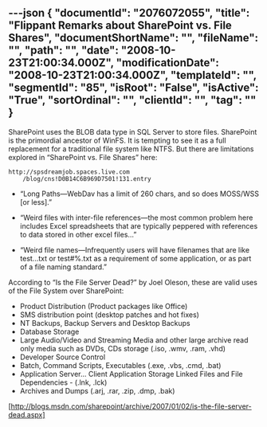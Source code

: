 ---json
{
  "documentId": "2076072055",
  "title": "Flippant Remarks about SharePoint vs. File Shares",
  "documentShortName": "",
  "fileName": "",
  "path": "",
  "date": "2008-10-23T21:00:34.000Z",
  "modificationDate": "2008-10-23T21:00:34.000Z",
  "templateId": "",
  "segmentId": "85",
  "isRoot": "False",
  "isActive": "True",
  "sortOrdinal": "",
  "clientId": "",
  "tag": ""
}
---

SharePoint uses the BLOB data type in SQL Server to store files. SharePoint is the primordial ancestor of WinFS. It is tempting to see it as a full replacement for a traditional file system like NTFS. But there are limitations explored in “SharePoint vs. File Shares” here:

    http://spsdreamjob.spaces.live.com
        /blog/cns!D0B14C6B969D7501!131.entry

* “Long Paths—WebDav has a limit of 260 chars, and so does MOSS/WSS [or less].”

* “Weird files with inter-file references—the most common problem here includes Excel spreadsheets that are typically peppered with references to data stored in other excel files…”

* “Weird file names—Infrequently users will have filenames that are like test...txt or test#%.txt as a requirement of some application, or as part of a file naming standard.”

According to “Is the File Server Dead?” by Joel Oleson, these are valid uses of the File System over SharePoint:

* Product Distribution (Product packages like Office)
* SMS distribution point (desktop patches and hot fixes)
* NT Backups, Backup Servers and Desktop Backups
* Database Storage
* Large Audio/Video and Streaming Media and other large archive read only media such as DVDs, CDs storage (.iso, .wmv, .ram, .vhd)
* Developer Source Control
* Batch, Command Scripts, Executables (.exe, .vbs, .cmd, .bat)
* Application Server... Client Application Storage Linked Files and File Dependencies -  (.lnk, .lck)
* Archives and Dumps (.arj, .rar, .zip, .dmp, .bak)

[http://blogs.msdn.com/sharepoint/archive/2007/01/02/is-the-file-server-dead.aspx]
